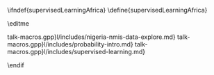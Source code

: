 \ifndef{supervisedLearningAfrica}
\define{supervisedLearningAfrica}

\editme

talk-macros.gpp}l/includes/nigeria-nmis-data-explore.md}
talk-macros.gpp}l/includes/probability-intro.md}
talk-macros.gpp}l/includes/supervised-learning.md}

\endif

